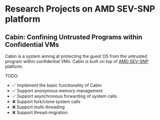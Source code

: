# Research Projects on AMD SEV-SNP platform

## Cabin: Confining Untrusted Programs within Confidential VMs

Cabin is a system aiming at protecting the guest OS from the untrusted program within confidential VMs. Cabin is built on top of [AMD SEV-SNP](https://developer.amd.com/sev/) platform.

TODO:

- ✅ Implement the basic functionality of Cabin
- ✅ Support anonymous memory management
- ✅ Support asynchronous forwarding of system calls
- ❌ Support fork/clone system calls
- ❌ Support multi-threading
- ❌ Support thread-migration
